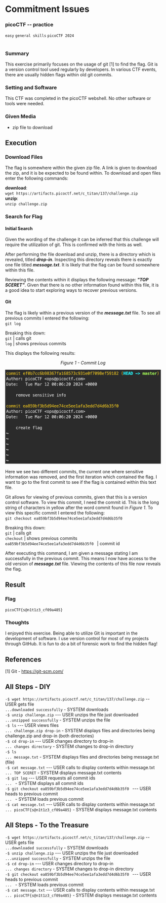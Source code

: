 # Commitment Issues
### picoCTF -- practice
` easy ` `general skills` `picoCTF 2024`
# 
### Summary
This exercise primarily focuses on the usage of git [1] to find the flag. Git is a version control tool used regularly by developers. In various CTF events, there are usually hidden flags within old git commits.

### Setting and Software
This CTF was completed in the picoCTF webshell. No other software or tools were needed.

### Given Media
- zip file to download

## Execution

### Download Files
The flag is somewhere within the given zip file. A link is given to download the zip, and it is be expected to be found within. To download and open files enter the following commands:<br>

**download**:<br>
` wget https://artifacts.picoctf.net/c_titan/137/challenge.zip `<br>
**unzip**:<br>
` unzip challenge.zip `


### Search for Flag

#### Initial Search
Given the wording of the challenge it can be inferred that this challenge will require the utilization of git. This is confirmed with the hints as well. 

After performing the file download and unzip, there is a directory which is revealed, titled ***drop-in***. Inspecting this directory reveals there is exactly one file titled ***message.txt***. It is likely that the flag can be found somewhere within this file.

Reviewing the contents within it displays the following message: ***"TOP SCERET"***. Given that there is no other information found within this file, it is a good idea to start exploring ways to recover previous versions.


#### Git
The flag is likely within a previous version of the ***message.txt*** file. To see all previous commits I entered the following: 
<br>`git log`

Breaking this down:<br>
` git ` | calls git <br>
` log ` | shows previous commits  <br>

This displays the following results:

<p style="text-align: center; font-style: italic;">Figure 1 - Commit Log</p> 

![figure 1 - commit log](pics/image.png)

Here we see two different commits, the current one where sensitive information was removed, and the first iteration which contained the flag. I want to go to the first commit to see if the flag is contained within this text file.

Git allows for viewing of previous commits, given that this is a version control software. To view this commit, I need the commit id. This is the long string of characters in yellow after the word commit found in *Figure 1*. To view this specific commit I entered the following:
<br>`git checkout ea859bf3b5d94ee74ce5ee1afa3edd7d4d6b35f0`

Breaking this down:<br>
` git ` | calls git <br>
` checkout ` | shows previous commits  <br>
`ea859bf3b5d94ee74ce5ee1afa3edd7d4d6b35f0 ` | commit id

After executing this command, I am given a message stating I am successfully in the previous commit. This means I now have access to the old version of ***message.txt*** file. Viewing the contents of this file now reveals the flag.


## Result

### Flag
` picoCTF{s@n1t1z3_cf09a485} `

### Thoughts
I enjoyed this exercise. Being able to utilize Git is important in the development of software. I use version control for most of my projects through GitHub. It is fun to do a bit of forensic work to find the hidden flag!

## References
[1] Git - https://git-scm.com/ 


## All Steps - DIY
`-$ wget https://artifacts.picoctf.net/c_titan/137/challenge.zip` -- USER gets file<br>
`...downloaded successfully` - SYSTEM downloads<br>
`-$ unzip challenge.zip` --- USER unzips the file just downloaded<br>
`...unzipped successfully` - SYSTEM unzips the file<br>
`-$ ls` --- USER views files<br>
`... challenge.zip drop-in` - SYSTEM displays files and directories being challenge.zip and drop-in (both directories)<br>
`-$ cd drop-in` --- USER changes directory to drop-in<br>
`... changes directory` - SYSTEM changes to drop-in directory<br>
`-$ ls`<br>
`... message.txt` - SYSTEM displays files and directories being message.txt (file)  <br>
`-$ cat message.txt` --- USER calls to display contents within message.txt<br>
`... TOP SCERET` - SYSTEM displays message.txt contents<br>
`-$ git log` --- USER requests all commit ids<br>
`... ` - SYSTEM displays all commit ids<br>
`-$ git checkout ea859bf3b5d94ee74ce5ee1afa3edd7d4d6b35f0 ` --- USER heads to previous commit <br>
`... ` - SYSTEM loads previous commit <br>
`-$ cat message.txt` --- USER calls to display contents within message.txt <br>
`... picoCTF{s@n1t1z3_cf09a485}` - SYSTEM displays message.txt contents

## All Steps - To the Treasure
`-$ wget https://artifacts.picoctf.net/c_titan/137/challenge.zip` -- USER gets file<br>
`...downloaded successfully` - SYSTEM downloads<br>
`-$ unzip challenge.zip` --- USER unzips the file just downloaded<br>
`...unzipped successfully` - SYSTEM unzips the file<br>
`-$ cd drop-in` --- USER changes directory to drop-in<br>
`... changes directory` - SYSTEM changes to drop-in directory<br>
`-$ git checkout ea859bf3b5d94ee74ce5ee1afa3edd7d4d6b35f0 ` --- USER heads to previous commit <br>
`... ` - SYSTEM loads previous commit <br>
`-$ cat message.txt` --- USER calls to display contents within message.txt <br>
`... picoCTF{s@n1t1z3_cf09a485}` - SYSTEM displays message.txt contents